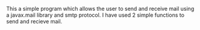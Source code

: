 This a simple program which allows the user to send and receive mail using a javax.mail library and smtp protocol.
I have used 2 simple functions to send and recieve mail.
